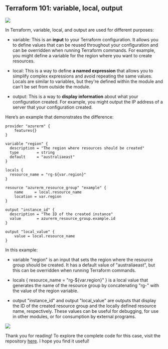 
## Terraform 101: variable, local, output

![](https://cdn-images-1.medium.com/max/3840/1*KnjCOwpDuH9ykcOJi9tSPA.jpeg)

In Terraform, variable, local, and output are used for different purposes:

* variable: This is an **input** to your Terraform configuration. It allows you to define values that can be reused throughout your configuration and can be overridden when running Terraform commands. For example, you might define a variable for the region where you want to create resources.

* local: This is a way to define **a named expression** that allows you to simplify complex expressions and avoid repeating the same values. Locals are similar to variables, but they're defined within the module and can't be set from outside the module.

* output: This is a way to **display information** about what your configuration created. For example, you might output the IP address of a server that your configuration created.

Here’s an example that demonstrates the difference:

    provider "azurerm" {
        features{}
    }
    
    variable "region" {
      description = "The region where resources should be created"
      type        = string
      default     = "australiaeast"
    }
    
    locals {
      resource_name = "rg-${var.region}"
    }
    
    resource "azurerm_resource_group" "example" {
        name     = local.resource_name
        location = var.region
    }
    
    output "instance_id" {
      description = "The ID of the created instance"
      value       = azurerm_resource_group.example.id
    }
    
    output "local_value" {
        value = local.resource_name
    }

In this example:

* variable "region" is an input that sets the region where the resource group should be created. It has a default value of "australiaeast", but this can be overridden when running Terraform commands.

* locals { resource_name = "rg-${var.region}" } is a local value that generates the name of the resource group by concatenating "rg-" with the value of the region variable.

* output "instance_id" and output "local_value" are outputs that display the ID of the created resource group and the locally defined resource name, respectively. These values can be useful for debugging, for use in other modules, or for consumption by external programs.

![](https://cdn-images-1.medium.com/max/2000/1*RaMCix7EoU10e4JB503aVA.png)

Thank you for reading! To explore the complete code for this case, visit the repository [here](https://github.com/chenjd/terraform-101). I hope you find it useful!
